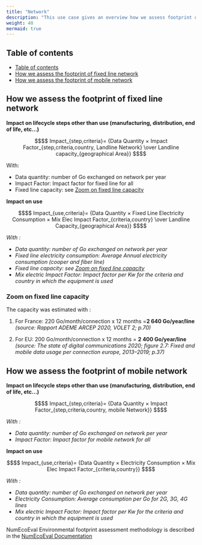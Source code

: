 ```yaml
---
title: "Network"
description: "This use case gives an overview how we assess footprint of fixed line network (last kilometer) and mobile network"
weight: 40
mermaid: true
---
```


## Table of contents

-   [Table of contents](#table-of-contents)
-   [How we assess the footprint of fixed line network](#how-we-assess-the-footprint-of-fixed-line-network)
-   [How we assess the footprint of mobile network](#how-we-assess-the-footprint-of-mobile-network)

## How we assess the footprint of fixed line network

**Impact on lifecycle steps other than use (manufacturing, distribution, end of life, etc...)**
```math
$$
Impact_{step,criteria}= {Data Quantity × Impact Factor_{step,criteria,country, Landline Network} \over Landline capacity_{geographical Area}}
$$
```
With:
- Data quantity: number of Go exchanged on network per year
- Impact Factor: Impact factor for fixed line for all 
- Fixed line capacity: see [Zoom on fixed line capacity](#zoom-on-fixed-line-capacity)

**Impact on use**
```math
$$
Impact_{use,criteria}= {Data Quantity × Fixed Line Electricity Consumption × Mix Elec Impact Factor_{criteria,country} \over Landline Capacity_{geographical Area}}
$$
```
*With :*
- *Data quantity: number of Go exchanged on network per year*
- *Fixed line electricity consumption: Average Annual electricity consumption (cooper and fiber line)*
- *Fixed line capacity: see [Zoom on fixed line capacity](#zoom-on-fixed-line-capacity)*
- *Mix electric Impact Factor: Impact factor per Kw for the criteria and country in which the equipment is used*

### Zoom on fixed line capacity

The capacity was estimated with :
1. For France: 220 Go/month/connection x 12 months =**2 640 Go/year/line**
*(source: Rapport ADEME ARCEP 2020, VOLET 2; p.70)*

2. For EU: 200 Go/month/connection x 12 months = **2 400 Go/year/line** 
*(source: The state of digital communications 2020; figure 2.7: Fixed and mobile data usage per connection europe, 2013–2019; p.37)*


## How we assess the footprint of mobile network

**Impact on lifecycle steps other than use (manufacturing, distribution, end of life, etc...)**
```math
$$
Impact_{step,criteria}= {Data Quantity × Impact Factor_{step,criteria,country, mobile Network}}
$$
```
*With :*
- *Data quantity: number of Go exchanged on network per year*
- *Impact Factor: Impact factor for mobile network for all*

**Impact on use**
```math
$$
Impact_{use,criteria}= {Data Quantity × Electricity Consumption × Mix Elec Impact Factor_{criteria,country}}
$$
```
*With :*
- *Data quantity: number of Go exchanged on network per year*
- *Electricity Consumption: Average consumption per Go for 2G, 3G, 4G lines*
- *Mix electric Impact Factor: Impact factor per Kw for the criteria and country in which the equipment is used*

NumEcoEval Environmental footprint assessment methodology is described in the
[NumEcoEval Documentation](https://gitlab-forge.din.developpement-durable.gouv.fr/pub/numeco/m4g/numecoeval/-/blob/develop/docs/MoteurDeCalculG4IT_V1.1.adoc "NumEcoEval Documentation")
